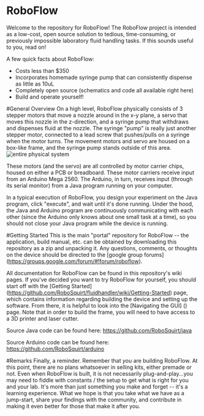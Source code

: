 RoboFlow
============

Welcome to the repository for RoboFlow! The RoboFlow project is intended as a low-cost, open source solution to tedious, time-consuming, or previously impossible laboratory fluid handling tasks. If this sounds useful to you, read on!

A few quick facts about RoboFlow:
- Costs less than $350
- Incorporates homemade syringe pump that can consistently dispense as little as 10uL
- Completely open source (schematics and code all available right here)
- Build and operate yourself!

#General Overview
On a high level, RoboFlow physically consists of 3 stepper motors that move a nozzle around in the x-y plane, a servo that moves this nozzle in the z-direction, and a syringe pump that withdraws and dispenses fluid at the nozzle. The syringe "pump" is really just another stepper motor, connected to a lead screw that pushes/pulls on a syringe when the motor turns. The movement motors and servo are housed on a box-like frame, and the syringe pump stands outside of this area. 
![entire physical system](https://dl.dropboxusercontent.com/u/10315102/RoboFlow%20Images/Home/entire-physical-system.jpg)

These motors (and the servo) are all controlled by motor carrier chips, housed on either a PCB or breadboard. These motor carriers receive input from an Arduino Mega 2560. The Arduino, in turn, receives input (through its serial monitor) from a Java program running on your computer.

In a typical execution of RoboFlow, you design your experiment on the Java program, click "execute", and wait until it's done running. Under the hood, the Java and Arduino program are continuously communicating with each other (since the Arduino only knows about one small task at a time), so you should not close your Java program while the device is running.

#Getting Started
This is the main "portal" repository for RoboFlow -- the application, build manual, etc. can be obtained by downloading this repository as a zip and unpacking it. Any questions, comments, or thoughts on the device should be directed to the [google group forums] (https://groups.google.com/forum/#!forum/roboflow).

All documentation for RoboFlow can be found in this repository's wiki pages. If you've decided you want to try RoboFlow for yourself, you should start off with the [Getting Started] (https://github.com/RoboSquirt/fluidhandler/wiki/Getting-Started) page, which contains information regarding building the device and setting up the software. From there, it is helpful to look into the [Navigating the GUI] () page. Note that in order to build the frame, you will need to have access to a 3D printer and laser cutter.


Source Java code can be found here: https://github.com/RoboSquirt/java

Source Arduino code can be found here: https://github.com/RoboSquirt/arduino

#Remarks
Finally, a reminder. Remember that _you_ are building RoboFlow. At this point, there are no plans whatsoever in selling kits, either premade or not. Even when RoboFlow is built, it is not necessarily plug-and-play...you may need to fiddle with constants / the setup to get what is right for you and your lab. It's more than just something you make and forget -- it's a learning experience. What we hope is that you take what we have as a jump-start, share your findings with the community, and contribute in making it even better for those that make it after you. 
